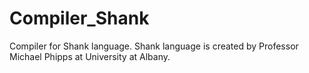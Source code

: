 # Compiler_Shank
Compiler for Shank language. Shank language is created by Professor Michael Phipps at University at Albany.
